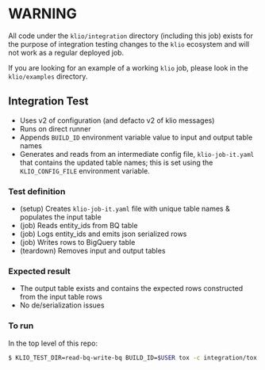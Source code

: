 # WARNING
All code under the `klio/integration` directory (including this job) exists for the purpose of integration testing changes to the `klio` ecosystem and will not work as a regular deployed job. 

If you are looking for an example of a working `klio` job, please look in the `klio/examples` directory.


## Integration Test

* Uses v2 of configuration (and defacto v2 of klio messages)
* Runs on direct runner
* Appends `BUILD_ID` environment variable value to input and output table names
* Generates and reads from an intermediate config file, `klio-job-it.yaml` that contains the updated table names; 
this is set using the `KLIO_CONFIG_FILE` environment variable.

### Test definition

* (setup) Creates `klio-job-it.yaml` file with unique table names & populates the input table
* (job) Reads entity_ids from BQ table
* (job) Logs entity_ids and emits json serialized rows
* (job) Writes rows to BigQuery table 
* (teardown) Removes input and output tables


### Expected result

* The output table exists and contains the expected rows constructed from the input table rows
* No de/serialization issues

### To run

In the top level of this repo:

```sh
$ KLIO_TEST_DIR=read-bq-write-bq BUILD_ID=$USER tox -c integration/tox.ini
```

